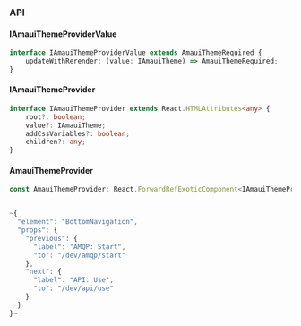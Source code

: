 

### API

#### IAmauiThemeProviderValue

```ts
interface IAmauiThemeProviderValue extends AmauiThemeRequired {
    updateWithRerender: (value: IAmauiTheme) => AmauiThemeRequired;
}
```

#### IAmauiThemeProvider

```ts
interface IAmauiThemeProvider extends React.HTMLAttributes<any> {
    root?: boolean;
    value?: IAmauiTheme;
    addCssVariables?: boolean;
    children?: any;
}
```

#### AmauiThemeProvider

```ts
const AmauiThemeProvider: React.ForwardRefExoticComponent<IAmauiThemeProvider & React.RefAttributes<unknown>>;


~{
  "element": "BottomNavigation",
  "props": {
    "previous": {
      "label": "AMQP: Start",
      "to": "/dev/amqp/start"
    },
    "next": {
      "label": "API: Use",
      "to": "/dev/api/use"
    }
  }
}~

